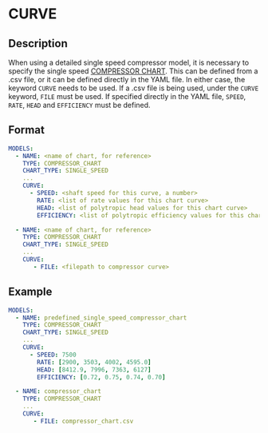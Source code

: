 # CURVE

## Description

When using a detailed single speed compressor model, it is necessary to specify the single speed [COMPRESSOR CHART](../../modelling/setup/models/compressor_modelling/compressor_charts/index.md#user-defined-single-speed-compressor-chart). This can be defined from a .csv file, or it can be defined directly in the YAML file. 
In either case, the keyword `CURVE` needs to be used. If a .csv file is being used, under the `CURVE` keyword, `FILE` must be used. If specified directly in the YAML file, `SPEED`, `RATE`, `HEAD` and `EFFICIENCY` must be defined.

## Format

~~~~yaml
MODELS:
  - NAME: <name of chart, for reference>
    TYPE: COMPRESSOR_CHART
    CHART_TYPE: SINGLE_SPEED
    ...
    CURVE:
      - SPEED: <shaft speed for this curve, a number>
        RATE: <list of rate values for this chart curve>
        HEAD: <list of polytropic head values for this chart curve>
        EFFICIENCY: <list of polytropic efficiency values for this chart curve>

  - NAME: <name of chart, for reference>
    TYPE: COMPRESSOR_CHART
    CHART_TYPE: SINGLE_SPEED
    ... 
    CURVE:
       - FILE: <filepath to compressor curve>
~~~~

## Example

~~~~yaml
MODELS:
  - NAME: predefined_single_speed_compressor_chart
    TYPE: COMPRESSOR_CHART
    CHART_TYPE: SINGLE_SPEED
    ...
    CURVE:
      - SPEED: 7500
        RATE: [2900, 3503, 4002, 4595.0]
        HEAD: [8412.9, 7996, 7363, 6127]
        EFFICIENCY: [0.72, 0.75, 0.74, 0.70]

  - NAME: compressor_chart
    TYPE: COMPRESSOR_CHART
    ... 
    CURVE:
       - FILE: compressor_chart.csv
~~~~
